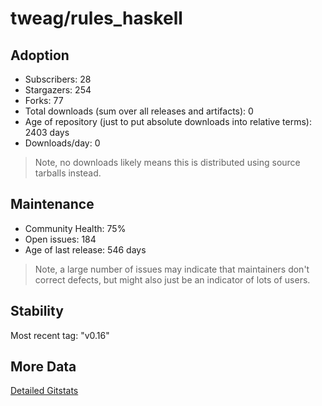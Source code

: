 # tweag/rules_haskell

## Adoption

- Subscribers: 28
- Stargazers: 254
- Forks: 77
- Total downloads (sum over all releases and artifacts): 0
- Age of repository (just to put absolute downloads into relative terms): 2403 days
- Downloads/day: 0

> Note, no downloads likely means this is distributed using source tarballs instead.

## Maintenance

- Community Health: 75%
- Open issues: 184
- Age of last release: 546 days

> Note, a large number of issues may indicate that maintainers don't correct defects, but might also
> just be an indicator of lots of users.

## Stability

Most recent tag: "v0.16"

## More Data

[Detailed Gitstats](/bazel-catalog/gitstats/tweag/rules_haskell)

